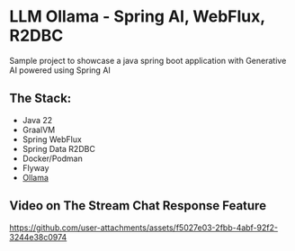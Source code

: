 # LLM Ollama - Spring AI, WebFlux, R2DBC

Sample project to showcase a java spring boot application with Generative AI powered using Spring AI

## The Stack:
- Java 22
- GraalVM
- Spring WebFlux
- Spring Data R2DBC
- Docker/Podman
- Flyway
- [Ollama](https://ollama.com)

## Video on The Stream Chat Response Feature


https://github.com/user-attachments/assets/f5027e03-2fbb-4abf-92f2-3244e38c0974

